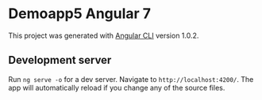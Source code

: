 # Demoapp5 Angular 7

This project was generated with [Angular CLI](https://github.com/angular/angular-cli) version 1.0.2.

## Development server

Run `ng serve -o` for a dev server. Navigate to `http://localhost:4200/`. The app will automatically reload if you change any of the source files.
